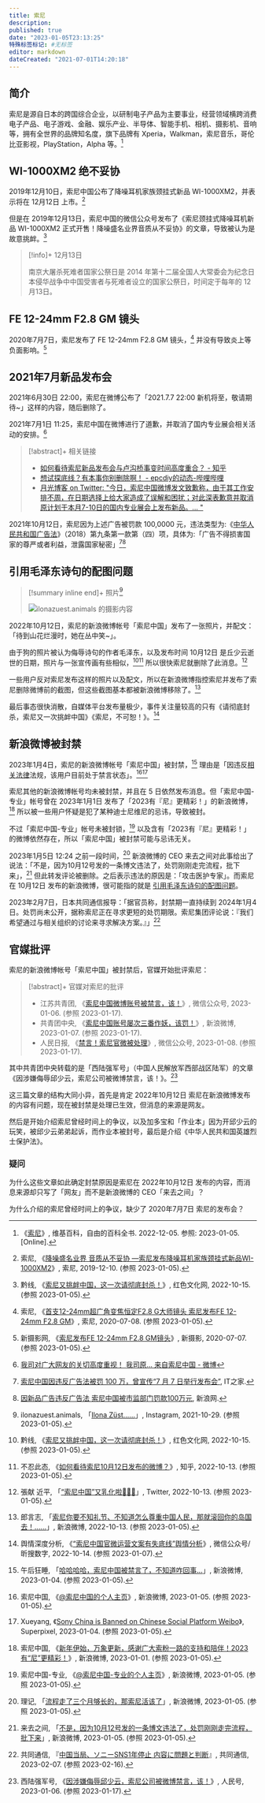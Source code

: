 ```yaml
---
title: 索尼
description:
published: true
date: "2023-01-05T23:13:25"
特殊标签标记: #无标签
editor: markdown
dateCreated: "2021-07-01T14:20:18"
---
```


## 简介

索尼是源自日本的跨国综合企业，以研制电子产品为主要事业，经营领域横跨消费电子产品、电子游戏、金融、娱乐产业、半导体、智能手机、相机、摄影机、音响等，拥有全世界的品牌知名度，旗下品牌有 Xperia，Walkman，索尼音乐，哥伦比亚影视，PlayStation，Alpha 等。[^wiki]

[^wiki]: 《[索尼](https://zh.wikipedia.org/zh-cn/索尼)》, 维基百科，自由的百科全书. 2022-12-05. 参照: 2023-01-05. [Online].

## WI-1000XM2 绝不妥协

2019年12月10日，索尼中国公布了降噪耳机家族颈挂式新品 WI-1000XM2，并表示将在 12月12日 上市。[^12101]

[^12101]: 索尼, 《[降噪盛名业界 音质从不妥协 —索尼发布降噪耳机家族颈挂式新品WI-1000XM2](https://web.archive.org/web/20220521092305/https://www.sony.com.cn/content/sonyportal/zh-cn/cms/newscenter/product/2019/20191210-1.html)》, 索尼, 2019-12-10. (参照 2023-01-05).

但是在 2019年12月13日，索尼中国的微信公众号发布了《索尼颈挂式降噪耳机新品 WI-1000XM2 正式开售！降噪盛名业界音质从不妥协》的文章，导致被认为是故意挑衅。[^78062]

> [!info]+ 12月13日
>
> 南京大屠杀死难者国家公祭日是 2014 年第十二届全国人大常委会为纪念日本侵华战争中中国受害者与死难者设立的国家公祭日，时间定于每年的 12月13日。

## FE 12-24mm F2.8 GM 镜头

2020年7月7日，索尼发布了 FE 12-24mm F2.8 GM 镜头，[^00708] 并没有导致炎上等负面影响。[^c55fe]

[^00708]: 索尼, 《[首支12-24mm超广角变焦恒定F2.8 G大师镜头 索尼发布FE 12-24mm F2.8 GM](https://web.archive.org/web/20230105115422/https://www.sony.com.cn/content/sonyportal/zh-cn/cms/newscenter/product/2020/20200708.html)》, 索尼, 2020-07-08. (参照 2023-01-05).

[^c55fe]: 新摄影网, 《[索尼发布FE 12-24mm F2.8 GM镜头](https://web.archive.org/web/20200708153412/http://www.nphoto.net/news/2020-07/07/de0367256b7c55fe.shtml)》, 新摄影, 2020-07-07. (参照 2023-01-05).

## 2021年7月新品发布会

2021年6月30日 22:00，索尼在微博公布了「2021.7.7 22:00 新机将至，敬请期待~」这样的内容，随后删除了。

2021年7月1日 11:25，索尼中国在微博进行了道歉，并取消了国内专业展会相关活动的安排。[^KmHFgzDKf]

[^KmHFgzDKf]: [我司对广大网友的关切高度重视！ 我司原... 来自索尼中国 - 微博](https://archive.is/KjNW2 "https://weibo.com/3103768347/KmHFgzDKf")

> [!abstract]+ 相关链接
>
> +   [如何看待索尼新品发布会与卢沟桥事变时间高度重合？ - 知乎](https://web.archive.org/web/20210701042624/https://www.zhihu.com/question/469183453)
> +   [想试探底线？有本事你别删除啊！ - epcdiy的动态-哔哩哔哩](https://archive.is/vR4ew "https://t.bilibili.com/542309762240031711?tab=2")
> +   [月光博客 on Twitter: "今日，索尼中国微博发文致歉称，由于其工作安排不周，在日期选择上给大家造成了误解和困扰；对此深表歉意并取消原计划于本月7-10日的国内专业展会上发布新品。… "](https://web.archive.org/web/20210701062954/https://twitter.com/williamlong/status/1410455530150121476)

2021年10月12日，索尼因为上述广告被罚款 100,0000 元，违法类型为:《[中华人民共和国广告法](/rule/普通法律/中华人民共和国广告法.md)》（2018）第九条第一款第（四）项，具体为:「广告不得损害国家的尊严或者利益，泄露国家秘密」[^029][^qtyu20]

[^029]: [索尼中国因违反广告法被罚 100 万，曾宣传“7 月 7 日举行发布会”](https://web.archive.org/web/20211018034001/https://www.ithome.com/0/581/029.htm), IT之家.

[^qtyu20]: [因新品广告违反广告法 索尼中国被市监部门罚款100万元](https://web.archive.org/web/20211018131935/https://finance.sina.com.cn/chanjing/gsnews/2021-10-18/doc-iktzqtyu2062835.shtml), 新浪网.

## 引用毛泽东诗句的配图问题

> [!summary inline end]+ 照片[^gMyxf]
>
> ![ilonazuest.animals 的摄影内容](https://s3.tebi.io/ggame/company/Sony/249334658.jpg)

[^gMyxf]: ilonazuest.animals, 「[Ilona Züst……](https://www.instagram.com/p/CVnHligMyxf/)」, Instagram, 2021-10-29. (参照 2023-01-05).

2022年10月12日，索尼的新浪微博帐号「索尼中国」发布了一张照片，并配文：「待到山花烂漫时，她在丛中笑~」。

由于狗的照片被认为侮辱诗句的作者毛泽东，以及发布时间 10月12日 是丘少云逝世的日期，照片与一张宣传画有些相似，[^78062][^01487] 所以很快索尼就删除了此消息。[^91425]

[^78062]: 黔线, 《[索尼又挑衅中国，这一次请彻底封杀！](https://web.archive.org/web/20230105061525/https://www.hswh.org.cn/wzzx/llyd/zz/2022-10-14/78062.html)》, 红色文化网, 2022-10-15. (参照 2023-01-05).

[^01487]: 不忍此态, 《[如何看待索尼10月12日发布的微博？](https://www.zhihu.com/question/559201487)》, 知乎, 2022-10-13. (参照 2023-01-05).

[^91425]: 張献 近平, 「[“索尼中国”又乳化啦🤣🤣🤣](https://web.archive.org/web/20221014012737/https://twitter.com/xijinpingzuzong/status/1580480303893991425)」, Twitter, 2022-10-13. (参照 2023-01-05).

一些用户反对索尼发布这样的照片以及配文，所以在新浪微博指控索尼并发布了索尼删除微博前的截图，但这些截图基本都被新浪微博移除了。[^GRZGz]

[^GRZGz]: 郎言志, 「[索尼你要不知礼节、不知道怎么尊重中国人民，那就滚回你的岛国去！……](https://archive.is/GRZGz "https://weibo.com/2900393027/MaaCdBCmz")」, 新浪微博, 2022-10-13. (参照 2023-01-05).

最后事态很快消散，自媒体平台发布量极少，事件关注量较高的只有《请彻底封杀，索尼又一次挑衅中国》《索尼，不可恕！》。[^Qs3DQ]

[^Qs3DQ]: 舆情深度分析, 《[“索尼中国官微运营文案有失底线”舆情分析](https://archive.ph/Qs3DQ "https://mp.weixin.qq.com/s/M10THePv-M3TFxi5AcD7sA")》, 微信公众号/昕搜数字, 2022-10-14. (参照 2023-01-07).

[^92237]: 李小飞刀, 《[索尼，不可恕！](https://web.archive.org/web/20230107114832/https://bj.bjd.com.cn/5b165687a010550e5ddc0e6a/contentShare/5b16573ae4b02a9fe2d558fa/AP60ed704ce4b003a0f6692237.html)》, 微信公众号/补壹刀, 2021-07-13. (参照 2023-01-07).

## 新浪微博被封禁

2023年1月4日，索尼的新浪微博帐号「索尼中国」被封禁，[^ee8iW] 理由是「因违反[相关法律](/censorship/相关法律.md)法规，该用户目前处于禁言状态」。[^LxHly][^361929]

[^ee8iW]: 午后狂睡, 「[哈哈哈哈，索尼中国被禁言了，不知道咋回事…](https://archive.is/ee8iW "https://weibo.com/1253846303/MmLVBdMl7")」, 新浪微博, 2023-01-04. (参照 2023-01-05).

[^LxHly]: 索尼中国, 《[@索尼中国的个人主页](https://archive.is/LxHly "https://weibo.com/sonychina")》, 新浪微博, 2023-01-05. (参照 2023-01-05).

[^361929]: Xueyang, 《[Sony China is Banned on Chinese Social Platform Weibo](https://web.archive.org/web/20230105044118/https://www.superpixel.com/article/361929/sony-china-banned-chinese-social-platform-weibo)》, Superpixel, 2023-01-04. (参照 2023-01-05).

索尼其他的新浪微博帐号均未被封禁，并且在 5 日依然发布消息。但「索尼中国-专业」帐号曾在 2023年1月1日 发布了「2023有『尼』更精彩！」的新浪微博，[^RuWlm] 所以被一些用户怀疑是犯了某种迪士尼维尼的忌讳，导致被封。

[^RuWlm]: 索尼中国, 《[新年伊始，万象更新，感谢广大索粉一路的支持和陪伴！2023有“尼”更精彩！](https://archive.is/RuWlm "https://weibo.com/2193967607/MmfOEoZIU")》, 新浪微博, 2023-01-01. (参照 2023-01-05).

不过「索尼中国-专业」帐号未被封锁，[^unNhw] 以及含有「2023有『尼』更精彩！」的微博依然存在，所以「索尼中国」被封禁可能与忌讳无关。

[^unNhw]: 索尼中国-专业, 《[@索尼中国-专业的个人主页](https://archive.is/unNhw "https://weibo.com/u/2193967607")》, 新浪微博, 2023-01-05. (参照 2023-01-05).

2023年1月5日 12:24 之前一段时间，[^7DYBC] 新浪微博的 CEO 来去之间对此事给出了说法：「不是，因为10月12号发的一条博文违法了，处罚刚刚走完流程，批下来」，[^lRyPx] 但此转发评论被删除。之后表示违法的原因是：「攻击医护专家」。而索尼在 10月12日 发布的新浪微博，很可能指的就是 [引用毛泽东诗句的配图问题](#引用毛泽东诗句的配图问题)。

[^7DYBC]: 理记, 「[流程走了三个月够长的，那索尼活该了](https://archive.is/7DYBC "https://weibo.com/1907166177/MmSt85I9v")」, 新浪微博, 2023-01-05. (参照 2023-01-05).

[^lRyPx]: 来去之间, 「[不是，因为10月12号发的一条博文违法了，处罚刚刚走完流程，批下来](https://archive.is/lRyPx "https://weibo.com/1111681197/MmTkxh7sn")」, 新浪微博, 2023-01-05. (参照 2023-01-05).

2023年2月7日，日本共同通信报导：「据官员称，封禁期一直持续到 2024年1月4日。处罚尚未公开，据称索尼正在寻求更短的处罚期限。索尼集团评论说：『我们希望通过与相关组织的讨论来寻求解决方案。』」[^35008]

[^35008]: 共同通信, 『[中国当局、ソニーSNS1年停止 内容に問題と判断](https://web.archive.org/web/20230209120844/https://nordot.app/995656913461035008)』, 共同通信, 2023-02-07. (参照 2023-02-16).

## 官媒批评

索尼的新浪微博帐号「索尼中国」被封禁后，官媒开始批评索尼：

> [!abstract]+ 官媒对索尼的批评
>
> +   江苏共青团, 《[索尼中国微博账号被禁言，该！](https://archive.is/Kc8nl "https://mp.weixin.qq.com/s/m-pXv5rpiSWWO1UYWUjYuw")》, 微信公众号, 2023-01-06. (参照 2023-01-17).
> +   共青团中央, 《[索尼中国账号屡次三番作妖，该罚！](https://archive.is/lqZXt "https://weibo.com/3937348351/Mnc6k6lEP")》, 新浪微博, 2023-01-07. (参照 2023-01-17).
> +   人民日报, 《[禁言！索尼官微被处理](https://archive.ph/GWuqI "https://mp.weixin.qq.com/s/-kkHBviGJavwCcGPnwLjgg")》, 微信公众号, 2023-01-08. (参照 2023-01-17).

其中共青团中央转载的是「西陆强军号」（中国人民解放军西部战区陆军）的文章《因涉嫌侮辱邱少云，索尼公司被微博禁言，该！》。[^78406]

[^78406]: 西陆强军号, 《[因涉嫌侮辱邱少云，索尼公司被微博禁言，该！](https://web.archive.org/web/20230117032338/https://rmh.pdnews.cn/Pc/ArtInfoApi/article?id=33278406)》, 人民号, 2023-01-06. (参照 2023-01-17).

这三篇文章的结构大同小异，首先是肯定 2022年10月12日 索尼在新浪微博发布的内容有问题，现在被封禁是处理已生效，但消息的来源是网友。

然后是开始介绍索尼曾经时间上的争议，以及加多宝和「作业本」因为开邱少云的玩笑，被邱少云弟弟起诉，而作业本被封号，最后是介绍《中华人民共和国英雄烈士保护法》。

### 疑问

为什么这些文章如此确定封禁原因是索尼在 2022年10月12日 发布的内容，而消息来源却只写了「网友」而不是新浪微博的 CEO「来去之间」？

为什么介绍的索尼曾经时间上的争议，缺少了 2020年7月7日 索尼的发布会？
